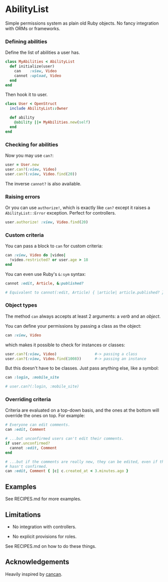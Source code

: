 AbilityList
===========

Simple permissions system as plain old Ruby objects. No fancy integration with 
ORMs or frameworks.

### Defining abilities

Define the list of abilities a user has.

``` ruby
class MyAbilities < AbilityList
  def initialize(user)
    can    :view, Video
    cannot :upload, Video
  end
end
```

Then hook it to user.

``` ruby
class User < OpenStruct
  include AbilityList::Owner

  def ability
    @ability ||= MyAbilities.new(self)
  end
end
```

### Checking for abilities

Now you may use `can?`:

``` ruby
user = User.new
user.can?(:view, Video)
user.can?(:view, Video.find(20))
```

The inverse `cannot?` is also available.

### Raising errors

Or you can use `authorize!`, which is exactly like `can?` except it raises
a `AbilityList::Error` exception. Perfect for controllers.

``` ruby
user.authorize! :view, Video.find(20)
```

### Custom criteria

You can pass a block to `can` for custom criteria:

``` ruby
can :view, Video do |video|
  !video.restricted? or user.age > 18
end
```

You can even use Ruby's `&:sym` syntax:

``` ruby
cannot :edit, Article, &:published?

# Equivalent to cannot(:edit, Article) { |article| article.published? }
```

### Object types

The method `can` always accepts at least 2 arguments: a *verb* and an *object*.

You can define your permissions by passing a class as the object:

``` ruby
can :view, Video
```

which makes it possible to check for instances or classes:

``` ruby
user.can?(:view, Video)                 #-> passing a class
user.can?(:view, Video.find(1008))      #-> passing an instance
```

But this doesn't have to be classes. Just pass anything else, like a symbol:

``` ruby
can :login, :mobile_site

# user.can?(:login, :mobile_site)
```

### Overriding criteria

Criteria are evaluated on a top-down basis, and the ones at the bottom will 
override the ones on top. For example:

``` ruby
# Everyone can edit comments.
can :edit, Comment

# ...but unconfirmed users can't edit their comments.
if user.unconfirmed?
  cannot :edit, Comment
end

# ...but if the comments are really new, they can be edited, even if the user
# hasn't confirmed.
can :edit, Comment { |c| c.created_at < 3.minutes.ago }
```

Examples
--------

See RECIPES.md for more examples.

Limitations
-----------

 * No integration with controllers.

 * No explicit provisions for roles.
 
See RECIPES.md on how to do these things.

Acknowledgements
----------------

Heavily inspired by [cancan](https://github.com/ryanb/cancan).
